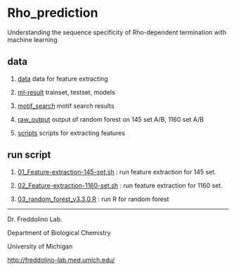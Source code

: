 # Rho_prediction
Understanding the sequence specificity of Rho-dependent termination with machine learning

## data

1. [data](https://github.com/taehojo/Rho_prediction/tree/master/data) data for feature extracting

2. [ml-result](https://github.com/taehojo/Rho_prediction/tree/master/ml-result) trainset, testset, models

3. [motif_search](https://github.com/taehojo/Rho_prediction/tree/master/motif_search) motif search results 

4. [raw_output](https://github.com/taehojo/Rho_prediction/tree/master/raw_output) output of random forest on 145 set A/B, 1160 set A/B 

5. [scripts](https://github.com/taehojo/Rho_prediction/tree/master/scripts) scripts for extracting features

## run script
1. [01_Feature-extraction-145-set.sh](https://github.com/taehojo/Rho_prediction/blob/master/01_Feature-extraction-145-set.sh) : run feature extraction for 145 set. 

2. [02_Feature-extraction-1160-set.sh](https://github.com/taehojo/Rho_prediction/blob/master/02_Feature-extraction-1160-set.sh) : run feature extraction for 1160 set.

3. [03_random_forest_v3.3.0.R](https://github.com/taehojo/Rho_prediction/blob/master/03_random_forest_v3.3.0.R) : run R for random forest

-----

Dr. Freddolino Lab.

Department of Biological Chemistry

University of Michigan

http://freddolino-lab.med.umich.edu/
